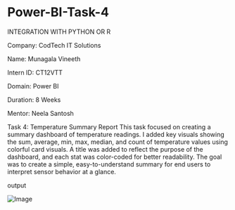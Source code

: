 # Power-BI-Task-4

 INTEGRATION WITH  PYTHON OR R

 Company: CodTech IT Solutions

Name: Munagala Vineeth

Intern ID: CT12VTT

Domain: Power BI

Duration: 8 Weeks

Mentor: Neela Santosh

Task 4: Temperature Summary Report
This task focused on creating a summary dashboard of temperature readings. I added key visuals showing the sum, average, min, max, median, and count of temperature values using colorful card visuals. A title was added to reflect the purpose of the dashboard, and each stat was color-coded for better readability. The goal was to create a simple, easy-to-understand summary for end users to interpret sensor behavior at a glance.

output

![Image](https://github.com/user-attachments/assets/f1a14706-0b87-4507-9dc0-2b67dedb5d39)
